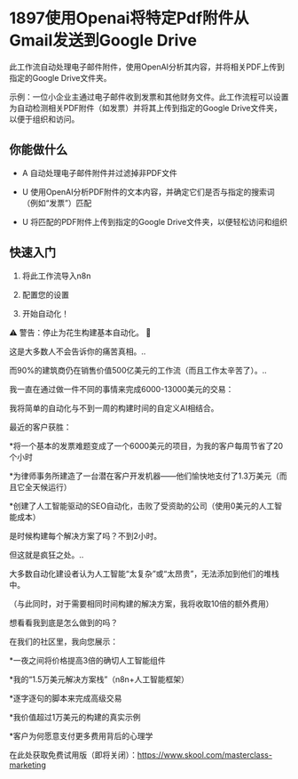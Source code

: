 # 1897使用Openai将特定Pdf附件从Gmail发送到Google Drive

此工作流自动处理电子邮件附件，使用OpenAI分析其内容，并将相关PDF上传到指定的Google Drive文件夹。

示例：一位小企业主通过电子邮件收到发票和其他财务文件。此工作流程可以设置为自动检测相关PDF附件（如发票）并将其上传到指定的Google Drive文件夹，以便于组织和访问。

## 你能做什么

- A 自动处理电子邮件附件并过滤掉非PDF文件

- U 使用OpenAI分析PDF附件的文本内容，并确定它们是否与指定的搜索词（例如“发票”）匹配

- U 将匹配的PDF附件上传到指定的Google Drive文件夹，以便轻松访问和组织

## 快速入门

1.  将此工作流导入n8n

2.  配置您的设置

3.  开始自动化！

⚠️ 警告：停止为花生构建基本自动化。 🚫

这是大多数人不会告诉你的痛苦真相。..

而90%的建筑商仍在销售价值500亿美元的工作流（而且工作太辛苦了）。..

我一直在通过做一件不同的事情来完成6000-13000美元的交易：

我将简单的自动化与不到一周的构建时间的自定义AI相结合。

最近的客户获胜：

*将一个基本的发票难题变成了一个6000美元的项目，为我的客户每周节省了20个小时

*为律师事务所建造了一台潜在客户开发机器——他们愉快地支付了1.3万美元（而且它全天候运行）

*创建了人工智能驱动的SEO自动化，击败了受资助的公司（使用0美元的人工智能成本）

是时候构建每个解决方案了吗？不到2小时。

但这就是疯狂之处。..

大多数自动化建设者认为人工智能“太复杂”或“太昂贵”，无法添加到他们的堆栈中。

（与此同时，对于需要相同时间构建的解决方案，我将收取10倍的额外费用）

想看看我到底是怎么做到的吗？

在我们的社区里，我向您展示：

*一夜之间将价格提高3倍的确切人工智能组件

*我的“1.5万美元解决方案栈”（n8n+人工智能框架）

*逐字逐句的脚本来完成高级交易

*我价值超过1万美元的构建的真实示例

*客户为何愿意支付更多费用背后的心理学

在此处获取免费试用版（即将关闭）：https://www.skool.com/masterclass-marketing

